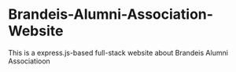 # Brandeis-Alumni-Association-Website
This is a express.js-based full-stack website about Brandeis Alumni Associatioon
